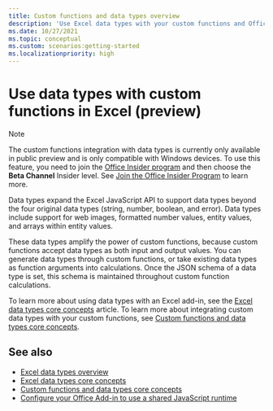 ```yaml
---
title: Custom functions and data types overview
description: 'Use Excel data types with your custom functions and Office Add-ins.'
ms.date: 10/27/2021
ms.topic: conceptual
ms.custom: scenarios:getting-started
ms.localizationpriority: high
---
```


# Use data types with custom functions in Excel (preview)

> [!NOTE]
> The custom functions integration with data types is currently only available in public preview and is only compatible with Windows devices. To use this feature, you need to join the [Office Insider program](https://insider.office.com/) and then choose the **Beta Channel** Insider level. See [Join the Office Insider Program](https://insider.office.com/join/windows) to learn more.

Data types expand the Excel JavaScript API to support data types beyond the four original data types (string, number, boolean, and error). Data types include support for web images, formatted number values, entity values, and arrays within entity values.

These data types amplify the power of custom functions, because custom functions accept data types as both input and output values. You can generate data types through custom functions, or take existing data types as function arguments into calculations. Once the JSON schema of a data type is set, this schema is maintained throughout custom function calculations.

To learn more about using data types with an Excel add-in, see the [Excel data types core concepts](/excel-data-types-concepts.md) article. To learn more about integrating custom data types with your custom functions, see [Custom functions and data types core concepts](/custom-functions-data-types-concepts.md).

## See also

* [Excel data types overview](/excel-data-types-overview.md)
* [Excel data types core concepts](/excel-data-types-concepts.md)
* [Custom functions and data types core concepts](/custom-functions-data-types-concepts.md)
* [Configure your Office Add-in to use a shared JavaScript runtime](../develop/configure-your-add-in-to-use-a-shared-runtime.md)

